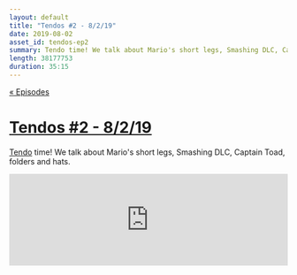 ```yaml
---
layout: default
title: "Tendos #2 - 8/2/19"
date: 2019-08-02
asset_id: tendos-ep2
summary: Tendo time! We talk about Mario's short legs, Smashing DLC, Captain Toad, folders and hats.
length: 38177753
duration: 35:15
---
```

[« Episodes](/tendos/episodes)

# [Tendos #2 - 8/2/19](/tendos/assets/tendos-ep2.mp3)
[Tendo](/tendos/assets/tendos-ep2.mp3) time! We talk about Mario's short legs, Smashing DLC, Captain Toad, folders and hats.

<iframe width="100%" height="166" scrolling="no" frameborder="no" allow="autoplay" src="https://w.soundcloud.com/player/?url=https%3A//api.soundcloud.com/tracks/660393140&color=%23ff5500&auto_play=false&hide_related=false&show_comments=true&show_user=true&show_reposts=false&show_teaser=true"></iframe>
